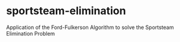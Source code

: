 # sportsteam-elimination
Application of the Ford-Fulkerson Algorithm to solve the Sportsteam Elimination Problem
